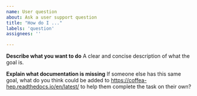 ```yaml
---
name: User question
about: Ask a user support question
title: "How do I ..."
labels: 'question'
assignees: ''

---
```


**Describe what you want to do**
A clear and concise description of what the goal is.

**Explain what documentation is missing**
If someone else has this same goal, what do you think could be added to https://coffea-hep.readthedocs.io/en/latest/ to help them complete the task on their own?
